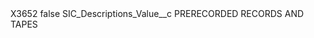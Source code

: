 <?xml version="1.0" encoding="UTF-8"?>
<CustomMetadata xmlns="http://soap.sforce.com/2006/04/metadata" xmlns:xsi="http://www.w3.org/2001/XMLSchema-instance" xmlns:xsd="http://www.w3.org/2001/XMLSchema">
    <label>X3652</label>
    <protected>false</protected>
    <values>
        <field>SIC_Descriptions_Value__c</field>
        <value xsi:type="xsd:string">PRERECORDED RECORDS AND TAPES</value>
    </values>
</CustomMetadata>
